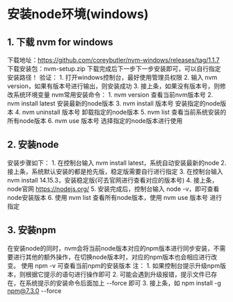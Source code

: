 # 安装node环境(windows)
## 1. 下载 nvm for windows
下载地址：https://github.com/coreybutler/nvm-windows/releases/tag/1.1.7
下载安装包：nvm-setup.zip
下载完成后下一步下一步安装即可，可以自行指定安装路径！
验证：
	1. 打开windows控制台，最好使用管理员权限
	2. 输入 nvm version，如果有版本号进行输出，则安装成功
	3. 接上条，如果没有版本号，则修改系统环境变量
nvm常用安装命令：
	1. nvm version 查看当前nvm版本号
	2. nvm install latest 安装最新的node版本
	3. nvm install 版本号 安装指定的node版本
	4. nvm uninstall 版本号 卸载指定的node版本
	5. nvm list 查看当前系统安装的所有node版本
	6. nvm use 版本号 选择指定的node版本进行使用
## 2. 安装node
安装步骤如下：
    1. 在控制台输入 nvm install latest，系统自动安装最新的node
    2. 接上条，系统默认安装的都是抢先版，稳定版需要自行进行指定
    3. 在控制台输入 nvm install 14.15.3，安装稳定版(可去官网进行查看对应的版本号)
    4. 接上条，node官网 https://nodejs.org/
    5. 安装完成后，控制台输入 node -v，即可查看node安装版本
    6. 使用 nvm list 查看所有node版本，使用 nvm use 版本号 进行指定
## 3. 安装npm
在安装node的同时，nvm会将当前node版本对应的npm版本进行同步安装，不需要进行其他的额外操作，在切换node版本时，对应的npm版本也会相应进行改变。
使用 npm -v 可查看当前npm的安装版本
注：
	1. 如果控制台提示升级npm版本，则根据它提示的语句进行操作即可
	2. 可能会遇到升级报错，提示文件已存在，在系统提示的安装命令后面加上 --force 即可
	3. 接上条，如 npm install -g npm@7.3.0 --force